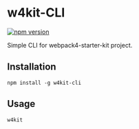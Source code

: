 # w4kit-CLI

[![npm version](https://badge.fury.io/js/w4kit-cli.svg)](https://badge.fury.io/js/w4kit-cli)

Simple CLI for webpack4-starter-kit project.

## Installation

  `npm install -g w4kit-cli`

## Usage

  `w4kit`
